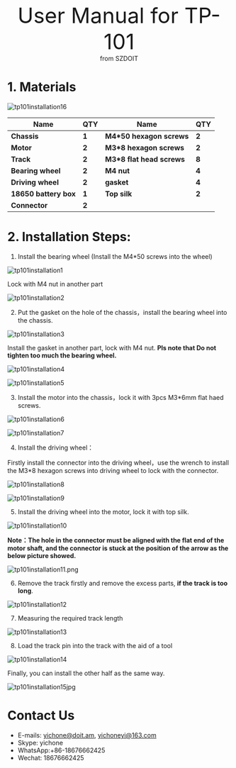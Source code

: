 
<center> <font size=10> User Manual for TP-101 </font></center>

<center> from SZDOIT </center>

# 1. Materials

![tp101installation16](https://github.com/SmartArduino/document/raw/master/docs/Robot/FrameChassis/tp101/tp101installation16.jpg)

| **Name**               | **QTY** | **Name**                    | **QTY** |
| ---------------------- | ------- | --------------------------- | ------- |
| **Chassis**            | **1**   | **M4\*50  hexagon screws**  | **2**   |
| **Motor**              | **2**   | **M3\*8  hexagon screws**   | **2**   |
| **Track**              | **2**   | **M3\*8  flat head screws** | **8**   |
| **Bearing  wheel**     | **2**   | **M4  nut**                 | **4**   |
| **Driving  wheel**     | **2**   | **gasket**                  | **4**   |
| **18650  battery box** | **1**   | **Top  silk**               | **2**   |
| **Connector**          | **2**   |                             |         |

# 2. Installation Steps:

1) Install the bearing wheel (Install the M4*50 screws into the wheel)

![tp101installation1](https://github.com/SmartArduino/document/raw/master/docs/Robot/FrameChassis/tp101/tp101installation1.png)

Lock with M4 nut in another part

![tp101installation2](https://github.com/SmartArduino/document/raw/master/docs/Robot/FrameChassis/tp101/tp101installation2.png)

2) Put the gasket on the hole of the chassis，install the bearing wheel into the chassis.

![tp101installation3](https://github.com/SmartArduino/document/raw/master/docs/Robot/FrameChassis/tp101/tp101installation3.png)

Install the gasket in another part, lock with M4 nut. **Pls note that Do not tighten too much the bearing wheel.**

![tp101installation4](https://github.com/SmartArduino/document/raw/master/docs/Robot/FrameChassis/tp101/tp101installation4.png)

![tp101installation5](https://github.com/SmartArduino/document/raw/master/docs/Robot/FrameChassis/tp101/tp101installation5.png)

3) Install the motor into the chassis，lock it with 3pcs M3*6mm flat haed screws.

![tp101installation6](https://github.com/SmartArduino/document/raw/master/docs/Robot/FrameChassis/tp101/tp101installation6.png)

![tp101installation7](https://github.com/SmartArduino/document/raw/master/docs/Robot/FrameChassis/tp101/tp101installation7.png)

4) Install the driving wheel：

  Firstly install the connector into the driving wheel，use the wrench to install the M3*8 hexagon screws into driving wheel to lock with the connector.

![tp101installation8](https://github.com/SmartArduino/document/raw/master/docs/Robot/FrameChassis/tp101/tp101installation8.png)

![tp101installation9](https://github.com/SmartArduino/document/raw/master/docs/Robot/FrameChassis/tp101/tp101installation9.png)

5) Install the driving wheel into the motor, lock it with top silk. 

![tp101installation10](https://github.com/SmartArduino/document/raw/master/docs/Robot/FrameChassis/tp101/tp101installation10.png)

**Note：The hole in the connector must be aligned with the flat end of the motor shaft, and the connector is stuck at the position of the arrow as the below picture showed.**

![tp101installation11.png](https://github.com/SmartArduino/document/raw/master/docs/Robot/FrameChassis/tp101/tp101installation11.png.jpg)



6) Remove the track firstly and remove the excess parts, **if the track is too long**.

![tp101installation12](https://github.com/SmartArduino/document/raw/master/docs/Robot/FrameChassis/tp101/tp101installation12.png)

7) Measuring the required track length

![tp101installation13](https://github.com/SmartArduino/document/raw/master/docs/Robot/FrameChassis/tp101/tp101installation13.png)

8) Load the track pin into the track with the aid of a tool

![tp101installation14](https://github.com/SmartArduino/document/raw/master/docs/Robot/FrameChassis/tp101/tp101installation14.png)

Finally, you can install the other half as the same way.

![tp101installation15jpg](https://github.com/SmartArduino/document/raw/master/docs/Robot/FrameChassis/tp101/tp101installation15jpg.jpg)



# Contact Us

- E-mails: [yichone@doit.am](mailto:yichone@doit.am), [yichoneyi@163.com](mailto:yichoneyi@163.com)
- Skype: yichone
- WhatsApp:+86-18676662425
- Wechat: 18676662425











